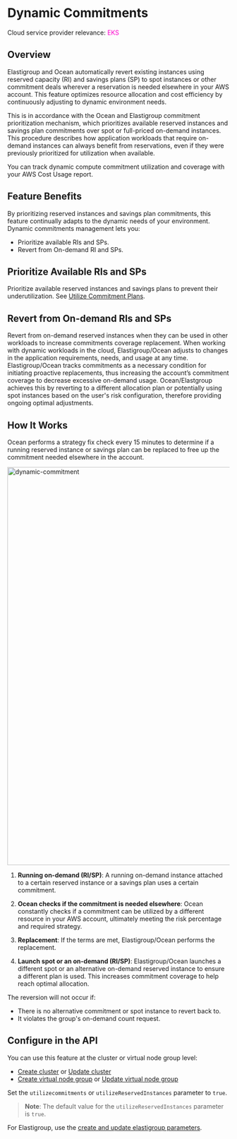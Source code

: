 # Dynamic Commitments 

Cloud service provider relevance: <font color="#FC01CC">EKS</font>

## Overview

Elastigroup and Ocean automatically revert existing instances using reserved capacity (RI) and savings plans (SP) to spot instances or other commitment deals wherever a reservation is needed elsewhere in your AWS account. This feature optimizes resource allocation and cost efficiency by continuously adjusting to dynamic environment needs. 

This is in accordance with the Ocean and Elastigroup commitment prioritization mechanism, which prioritizes available reserved instances and savings plan commitments over spot or full-priced on-demand instances.
This procedure describes how application workloads that require on-demand instances can always benefit from reservations, even if they were previously prioritized for utilization when available.  

You can track dynamic compute commitment utilization and coverage with your AWS Cost Usage report.

## Feature Benefits 

By prioritizing reserved instances and savings plan commitments, this feature continually adapts to the dynamic needs of your environment. Dynamic commitments management lets you:

* Prioritize available RIs and SPs.
* Revert from On-demand RI and SPs.

## Prioritize Available RIs and SPs

Prioritize available reserved instances and savings plans to prevent their underutilization. See [Utilize Commitment Plans](elastigroup/features/core-features/spot-reserved-on-demand-instances?id=utilize-commitment-plans). 

## Revert from On-demand RIs and SPs

Revert from on-demand reserved instances when they can be used in other workloads to increase commitments coverage replacement. When working with dynamic workloads in the cloud, Elastigroup/Ocean adjusts to changes in the application requirements, needs, and usage at any time. Elastigroup/Ocean tracks commitments as a necessary condition for initiating proactive replacements, thus increasing the account’s commitment coverage to decrease excessive on-demand usage. Ocean/Elastgroup achieves this by reverting to a different allocation plan or potentially using spot instances based on the user's risk configuration, therefore providing ongoing optimal adjustments.

## How It Works

Ocean performs a strategy fix check every 15 minutes to determine if a running reserved instance or savings plan can be replaced to free up the commitment needed elsewhere in the account. 

<img width="902" alt="dynamic-commitment" src="https://github.com/user-attachments/assets/00766f8d-2f81-4219-b394-c9a1004614f0">

1. **Running on-demand (RI/SP)**: A running on-demand instance attached to a certain reserved instance or a savings plan uses a certain commitment. 

2. **Ocean checks if the commitment is needed elsewhere**: Ocean constantly checks if a commitment can be utilized by a different resource in your AWS account, ultimately meeting the risk percentage and required strategy.

3. **Replacement**: If the terms are met, Elastigroup/Ocean performs the replacement.

4. **Launch spot or an on-demand (RI/SP)**: Elastigroup/Ocean launches a different spot or an alternative on-demand reserved instance to ensure a different plan is used. This increases commitment coverage to help reach optimal allocation.

The reversion will not occur if:

* There is no alternative commitment or spot instance to revert back to. 
* It violates the group's on-demand count request. 

## Configure in the API 

You can use this feature at the cluster or virtual node group level:

* [Create cluster](https://docs.spot.io/api/#tag/Ocean-AWS/operation/OceanAWSClusterCreate) or [Update cluster](https://docs.spot.io/api/#tag/Ocean-AWS/operation/OceanAWSClusterUpdate)
* [Create virtual node group](https://docs.spot.io/api/#tag/Ocean-AWS/operation/OceanAWSLaunchSpecCreate) or [Update virtual node group](https://docs.spot.io/api/#tag/Ocean-AWS/operation/OceanAWSLaunchSpecUpdate)

Set the `utilizecommitments` or `utilizeReservedInstances` parameter to `true`.

>**Note**: The default value for the `utilizeReservedInstances` parameter is `true`.

For Elastigroup, use the [create and update elastigroup parameters](https://docs.spot.io/elastigroup/features/core-features/dynamic-commitment?id=configure-in-the-api).
